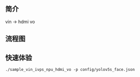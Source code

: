 ## 简介
  vin -> hdmi vo

## 流程图


## 快速体验
```
./sample_vin_ivps_npu_hdmi_vo -p config/yolov5s_face.json
```